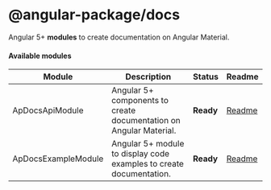 # @angular-package/docs

Angular 5+ **modules** to create documentation on Angular Material.

#### Available modules

| Module           | Description                                    | Status      | Readme       |
|------------------|------------------------------------------------|-------------|--------------|
| ApDocsApiModule | Angular 5+ components to create documentation on Angular Material. | **Ready**  |   [Readme][0] |
| ApDocsExampleModule | Angular 5+ module to display code examples to create documentation. | **Ready**  |   [Readme][1]  |

[0]: https://github.com/angular-package/angular-package/tree/master/packages/docs/api#readme
[1]: https://github.com/angular-package/angular-package/tree/master/packages/docs/example#readme
 